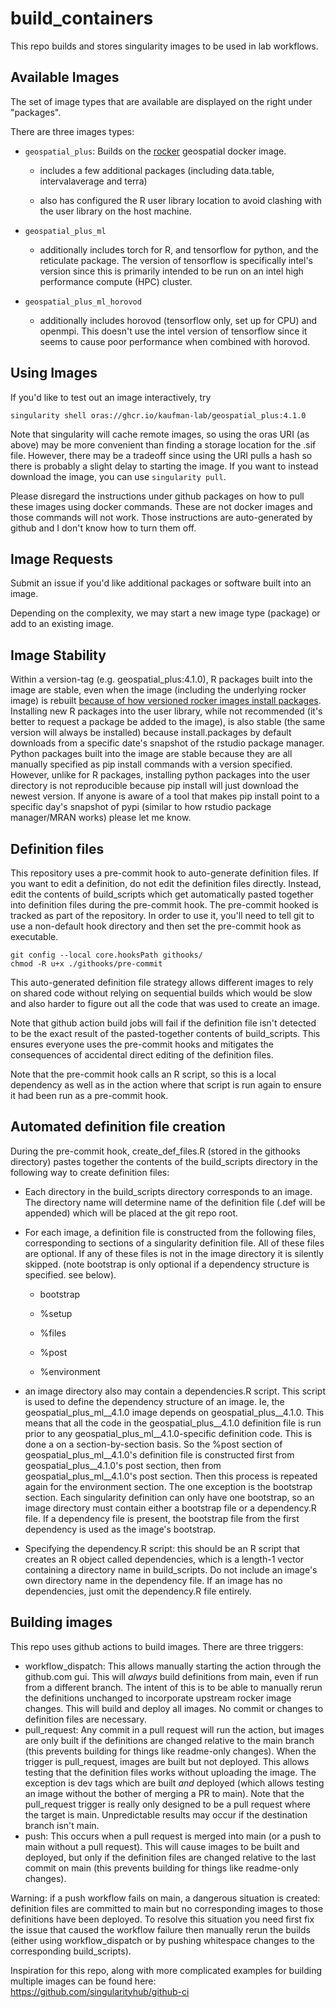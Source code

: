 # build_containers

This repo builds and stores singularity images to be used in lab workflows.

## Available Images

The set of image types that are available are displayed on the right under "packages".

There are three images types:

-   `geospatial_plus`: Builds on the [rocker](https://github.com/rocker-org/rocker-versioned2) geospatial docker image.

    -   includes a few additional packages (including data.table, intervalaverage and terra)

    -   also has configured the R user library location to avoid clashing with the user library on the host machine.

-   `geospatial_plus_ml`

    -   additionally includes torch for R, and tensorflow for python, and the reticulate package. The version of tensorflow is specifically intel's version since this is primarily intended to be run on an intel high performance compute (HPC) cluster.

-   `geospatial_plus_ml_horovod`

    -   additionally includes horovod (tensorflow only, set up for CPU) and openmpi. This doesn't use the intel version of tensorflow since it seems to cause poor performance when combined with horovod.

## Using Images

If you'd like to test out an image interactively, try

    singularity shell oras://ghcr.io/kaufman-lab/geospatial_plus:4.1.0

Note that singularity will cache remote images, so using the oras URI (as above) may be more convenient than finding a storage location for the .sif file. However, there may be a tradeoff since using the URI pulls a hash so there is probably a slight delay to starting the image. If you want to instead download the image, you can use `singularity pull`.

Please disregard the instructions under github packages on how to pull these images using docker commands. These are not docker images and those commands will not work. Those instructions are auto-generated by github and I don't know how to turn them off.

## Image Requests

Submit an issue if you'd like additional packages or software built into an image.

Depending on the complexity, we may start a new image type (package) or add to an existing image.

## Image Stability

Within a version-tag (e.g. geospatial_plus:4.1.0), R packages built into the image are stable, even when the image (including the underlying rocker image) is rebuilt [because of how versioned rocker images install packages](https://github.com/rocker-org/rocker-versioned2/issues/201). Installing new R packages into the user library, while not recommended (it's better to request a package be added to the image), is also stable (the same version will always be installed) because install.packages by default downloads from a specific date's snapshot of the rstudio package manager. Python packages built into the image are stable because they are all manually specified as pip install commands with a version specified. However, unlike for R packages, installing python packages into the user directory is not reproducible because pip install will just download the newest version. If anyone is aware of a tool that makes pip install point to a specific day's snapshot of pypi (similar to how rstudio package manager/MRAN works) please let me know.

## Definition files

This repository uses a pre-commit hook to auto-generate definition files. If you want to edit a definition, do not edit the definition files directly. Instead, edit the contents of build_scripts which get automatically pasted together into definition files during the pre-commit hook. The pre-commit hooked is tracked as part of the repository. In order to use it, you'll need to tell git to use a non-default hook directory and then set the pre-commit hook as executable.

    git config --local core.hooksPath githooks/
    chmod -R u+x ./githooks/pre-commit

This auto-generated definition file strategy allows different images to rely on shared code without relying on sequential builds which would be slow and also harder to figure out all the code that was used to create an image.

Note that github action build jobs will fail if the definition file isn't detected to be the exact result of the pasted-together contents of build_scripts. This ensures everyone uses the pre-commit hooks and mitigates the consequences of accidental direct editing of the definition files.

Note that the pre-commit hook calls an R script, so this is a local dependency as well as in the action where that script is run again to ensure it had been run as a pre-commit hook.

## Automated definition file creation

During the pre-commit hook, create_def_files.R (stored in the githooks directory) pastes together the contents of the build_scripts directory in the following way to create definition files:

-   Each directory in the build_scripts directory corresponds to an image. The directory name will determine name of the definition file (.def will be appended) which will be placed at the git repo root.

-   For each image, a definition file is constructed from the following files, corresponding to sections of a singularity definition file. All of these files are optional. If any of these files is not in the image directory it is silently skipped. (note bootstrap is only optional if a dependency structure is specified. see below).

    -   bootstrap

    -   %setup

    -   %files

    -   %post

    -   %environment

-   an image directory also may contain a dependencies.R script. This script is used to define the dependency structure of an image. Ie, the geospatial_plus_ml__4.1.0 image depends on geospatial_plus__4.1.0. This means that all the code in the geospatial_plus__4.1.0 definition file is run prior to any geospatial_plus_ml__4.1.0-specific definition code. This is done a on a section-by-section basis. So the %post section of geospatial_plus_ml__4.1.0's definition file is constructed first from geospatial_plus__4.1.0's post section, then from geospatial_plus_ml__4.1.0's post section. Then this process is repeated again for the environment section. The one exception is the bootstrap section. Each singularity definition can only have one bootstrap, so an image directory must contain either a bootstrap file or a dependency.R file. If a dependency file is present, the bootstrap file from the first dependency is used as the image's bootstrap.

-   Specifying the dependency.R script: this should be an R script that creates an R object called dependencies, which is a length-1 vector containing a directory name in build_scripts. Do not include an image's own directory name in the dependency file. If an image has no dependencies, just omit the dependency.R file entirely.

## Building images

This repo uses github actions to build images. There are three triggers:

-   workflow_dispatch: This allows manually starting the action through the github.com gui. This will *always* build definitions from main, even if run from a different branch. The intent of this is to be able to manually rerun the definitions unchanged to incorporate upstream rocker image changes. This will build and deploy all images. No commit or changes to definition files are necessary.
-   pull_request: Any commit in a pull request will run the action, but images are only built if the definitions are changed relative to the main branch (this prevents building for things like readme-only changes). When the trigger is pull_request, images are built but not deployed. This allows testing that the definition files works without uploading the image. The exception is dev tags which are built *and* deployed (which allows testing an image without the bother of merging a PR to main). Note that the pull_request trigger is really only designed to be a pull request where the target is main. Unpredictable results may occur if the destination branch isn't main.
-   push: This occurs when a pull request is merged into main (or a push to main without a pull request). This will cause images to be built and deployed, but only if the definition files are changed relative to the last commit on main (this prevents building for things like readme-only changes).

Warning: if a push workflow fails on main, a dangerous situation is created: definition files are committed to main but no corresponding images to those definitions have been deployed. To resolve this situation you need first fix the issue that caused the workflow failure then manually rerun the builds (either using workflow_dispatch or by pushing whitespace changes to the corresponding build_scripts).

Inspiration for this repo, along with more complicated examples for building multiple images can be found here: <https://github.com/singularityhub/github-ci>
